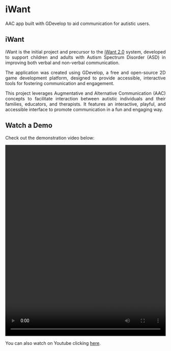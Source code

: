 # iWant


AAC app built with GDevelop to aid communication for autistic users.

<!--more-->

## iWant

<p align="justify">iWant is the initial project and precursor to the <a href="karinagante.github.io/iwant2.0/" target="_blank">iWant 2.0</a> system, developed to support children and adults with Autism Spectrum Disorder (ASD) in improving both verbal and non-verbal communication.</p>

<p align="justify">The application was created using GDevelop, a free and open-source 2D game development platform, designed to provide accessible, interactive tools for fostering communication and engagement.</p>

<p align="justify">This project leverages Augmentative and Alternative Communication (AAC) concepts to facilitate interaction between autistic individuals and their families, educators, and therapists. It features an interactive, playful, and accessible interface to promote communication in a fun and engaging way.</p>

## Watch a Demo

<p align="justify">Check out the demonstration video below:</p>

<video width="100%" height="600" controls>
  <source src="videoplayback.mp4" type="video/mp4">
</video>

<p align="justify">You can also watch on Youtube clicking <a href="https://www.youtube.com/watch?v=gVsZOk-ds_c" target="_blank">here</a>.</p>
